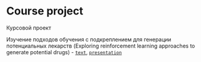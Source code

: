 # Course project 
Курсовой проект

Изучение подходов обучения с подкреплением для генерации потенциальных лекарств (Exploring reinforcement learning approaches to generate potential drugs) - [`text`](https://temablag.github.io/BSU/science_works/course_project/course_project.pdf), [`presentation`](https://temablag.github.io/BSU/science_works/course_project/presentation_course_project.pdf)
